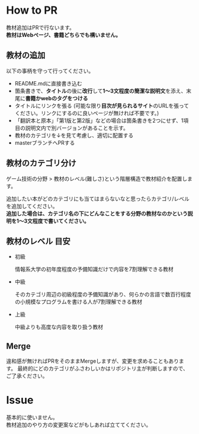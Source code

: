 # How to PR

教材追加はPRで行ないます。   
**教材はWebページ、書籍どちらでも構いません。**

## 教材の追加

以下の事柄を守って行ってください。

- README.mdに直接書き込む
- 箇条書きで、**タイトル**の後に**改行**して**1～3文程度の簡潔な説明文**を添え、末尾に**書籍かwebのタグをつける**
- タイトルにリンクを張る (可能な限り**目次が見られるサイト**のURLを張ってください。リンクにするのに良いページが無ければ不要です。)
- 「翻訳本と原本」「第1版と第2版」などの場合は箇条書きを2つにせず、1項目の説明文内で別バージョンがあることを示す。
- 教材のカテゴリを↓を見て考慮し、適切に配置する
- masterブランチへPRする

## 教材のカテゴリ分け

ゲーム技術の分野 > 教材のレベル(難しさ)という階層構造で教材紹介を配置します。     

追加したい本がどのカテゴリにも当てはまらないなと思ったらカテゴリ/レベルを追加してください。   
**追加した場合は、カテゴリ名の下にどんなことをする分野の教材なのかという説明を1～3文程度で書いてください。**

## 教材のレベル 目安

- 初級

  情報系大学の初年度程度の予備知識だけで内容を7割理解できる教材

- 中級

  そのカテゴリ周辺の初級程度の予備知識があり、何らかの言語で数百行程度の小規模なプログラムを書ける人が7割理解できる教材

- 上級

  中級よりも高度な内容を取り扱う教材

## Merge

違和感が無ければPRをそのままMergeしますが、変更を求めることもあります。
最終的にどのカテゴリがふさわしいかはリポジトリ主が判断しますので、ご了承ください。

# Issue

基本的に使いません。    
教材追加のやり方の変更案などがもしあれば立ててください。